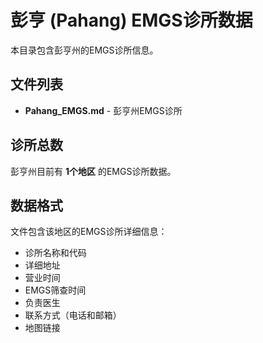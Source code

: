 # 彭亨 (Pahang) EMGS诊所数据

本目录包含彭亨州的EMGS诊所信息。

## 文件列表

- **Pahang_EMGS.md** - 彭亨州EMGS诊所

## 诊所总数

彭亨州目前有 **1个地区** 的EMGS诊所数据。

## 数据格式

文件包含该地区的EMGS诊所详细信息：
- 诊所名称和代码
- 详细地址
- 营业时间
- EMGS筛查时间
- 负责医生
- 联系方式（电话和邮箱）
- 地图链接
